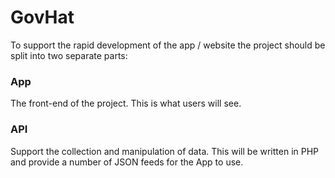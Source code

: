 GovHat
=======

To support the rapid development of the app / website the project should be split into two separate parts:


### App
The front-end of the project. This is what users will see.

### API
Support the collection and manipulation of data. This will be written in PHP and provide a number of JSON feeds for the App to use.